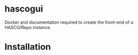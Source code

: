# hascogui
Docker and documentation required to create the front-end of a HASCO/Repo instance.

# Installation
